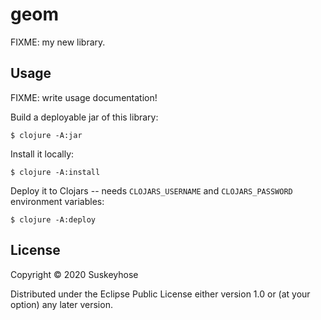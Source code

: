 # geom

FIXME: my new library.

## Usage

FIXME: write usage documentation!

Build a deployable jar of this library:

    $ clojure -A:jar

Install it locally:

    $ clojure -A:install

Deploy it to Clojars -- needs `CLOJARS_USERNAME` and `CLOJARS_PASSWORD` environment variables:

    $ clojure -A:deploy

## License

Copyright © 2020 Suskeyhose

Distributed under the Eclipse Public License either version 1.0 or (at
your option) any later version.

